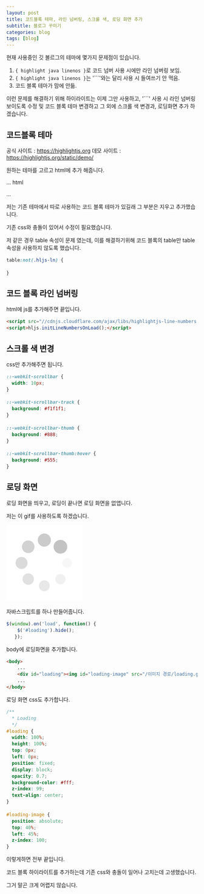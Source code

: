 ```yaml
---
layout: post
title: 코드블록 테마, 라인 넘버링, 스크롤 색, 로딩 화면 추가
subtitle: 블로그 꾸미기
categories: blog
tags: [blog]
---
```



현재 사용중인 깃 볼르그의 테마에 몇가지 문제점이 있습니다.

1. `{ highlight java linenos }`로 코드 넘버 사용 시에만 라인 넘버링 보임.
2. `{ highlight java linenos }`는 '```'와는 달리 사용 시 들여쓰기 안 먹음.
3. 코드 블록 테마가 맘에 안듦.

이런 문제를 해결하기 위해 하이라이트는 이제 그만 사용하고, '```' 사용 시 라인 넘버링 보이도록 수정 및 코드 블록 테마 변경하고 그 외에 스크롤 색 변경과, 로딩화면 추가 하겠습니다.

## 코드블록 테마

공식 사이트 : <https://highlightjs.org>
데모 사이트 : <https://highlightjs.org/static/demo/>

원하는 테마를 고르고 html에 추가 해줍니다.

... html
<link rel="stylesheet" href="//cdnjs.cloudflare.com/ajax/libs/highlight.js/10.5.0/styles/atom-one-dark.min.css">
<script src="//cdnjs.cloudflare.com/ajax/libs/highlight.js/10.5.0/highlight.min.js"></script>
 <script>hljs.initHighlightingOnLoad();</script>
...

저는 기존 테마에서 따로 사용하는 코드 블록 테마가 있길래 그 부분은 지우고 추가했습니다.

기존 css와 충돌이 있어서 수정이 필요했습니다.

저 같은 경우 table 속성이 문제 였는데, 이를 해결하기위해 코드 블록의 table만 table속성을 사용하지 않도록 했습니다.

``` css
table:not(.hljs-ln) {

}
```

## 코드 블록 라인 넘버링

html에 js를 추가해주면 끝입니다.

``` html
<script src="//cdnjs.cloudflare.com/ajax/libs/highlightjs-line-numbers.js/2.8.0/highlightjs-line-numbers.min.js"></script>
<script>hljs.initLineNumbersOnLoad();</script>
```

## 스크롤 색 변경

css만 추가해주면 됩니다.

``` css
::-webkit-scrollbar {
  width: 10px;
}

::-webkit-scrollbar-track {
  background: #f1f1f1;
}

::-webkit-scrollbar-thumb {
  background: #888;
}

::-webkit-scrollbar-thumb:hover {
  background: #555;
}
```

## 로딩 화면

로딩 화면을 띄우고, 로딩이 끝나면 로딩 화면을 없앱니다.

저는 이 gif를 사용하도록 하겠습니다.

![loading](/img/loading.gif "loading")

자바스크립트를 하나 만들어줍니다.

``` javascript
$(window).on('load', function() {
    $('#loading').hide();
   });
```

body에 로딩화면을 추가합니다.

``` html
<body>
	...
    <div id="loading"><img id="loading-image" src="/이미지 경로/loading.gif" alt="Loading..." /></div>
	...
</body>
```

로딩 화면 css도 추가합니다.

``` css
/**
  * Loading
  */
#loading {
  width: 100%;
  height: 100%;
  top: 0px;
  left: 0px;
  position: fixed;
  display: block;
  opacity: 0.7;
  background-color: #fff;
  z-index: 99;
  text-align: center;
}

#loading-image {
  position: absolute;
  top: 40%;
  left: 45%;
  z-index: 100;
}
```

이렇게하면 전부 끝입니다.

코드 블록 하이라이트를 추가하는데 기존 css와 충돌이 일어나 고치는데 고생했습니다.

그거 말곤 크게 어렵지 않습니다.